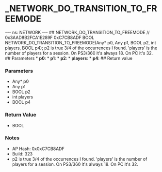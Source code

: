 # _NETWORK_DO_TRANSITION_TO_FREEMODE

--- ns: NETWORK --- ## NETWORK_DO_TRANSITION_TO_FREEMODE  // 0x3AAD8B2FCA1E289F 0xC7CB8ADF BOOL NETWORK_DO_TRANSITION_TO_FREEMODE(Any* p0, Any p1, BOOL p2, int players, BOOL p4);  p2 is true 3/4 of the occurrences I found. 'players' is the number of players for a session. On PS3/360 it's always 18. On PC it's 32.  ## Parameters * **p0**: * **p1**: * **p2**: * **players**: * **p4**:  ## Return value

### Parameters
* Any* p0
* Any p1
* BOOL p2
* int players
* BOOL p4

### Return Value
* BOOL

### Notes
* AP Hash: 0x0xC7CB8ADF
* Build: 323
* p2 is true 3/4 of the occurrences I found.
'players' is the number of players for a session. On PS3/360 it's always 18. On PC it's 32.

